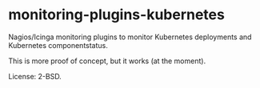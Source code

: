 # monitoring-plugins-kubernetes

Nagios/Icinga monitoring plugins to monitor Kubernetes deployments 
and Kubernetes componentstatus. 


This is more proof of concept, but it works (at the moment).

License: 2-BSD.
